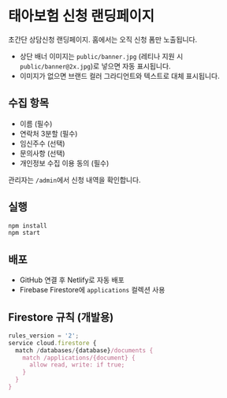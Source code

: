 # 태아보험 신청 랜딩페이지

초간단 상담신청 랜딩페이지. 홈에서는 오직 신청 폼만 노출됩니다.

- 상단 배너 이미지는 `public/banner.jpg` (레티나 지원 시 `public/banner@2x.jpg`)로 넣으면 자동 표시됩니다.
- 이미지가 없으면 브랜드 컬러 그라디언트와 텍스트로 대체 표시됩니다.

## 수집 항목
- 이름 (필수)
- 연락처 3분할 (필수)
- 임신주수 (선택)
- 문의사항 (선택)
- 개인정보 수집 이용 동의 (필수)

관리자는 `/admin`에서 신청 내역을 확인합니다.

## 실행
```bash
npm install
npm start
```

## 배포
- GitHub 연결 후 Netlify로 자동 배포
- Firebase Firestore에 `applications` 컬렉션 사용

## Firestore 규칙 (개발용)
```javascript
rules_version = '2';
service cloud.firestore {
  match /databases/{database}/documents {
    match /applications/{document} {
      allow read, write: if true;
    }
  }
}
```
